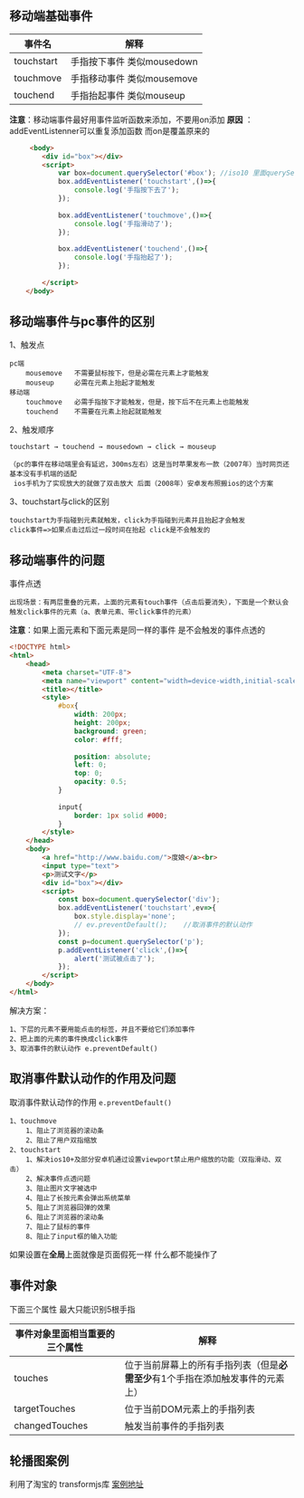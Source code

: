 ## 移动端基础事件 

| 事件名     | 解释                       |
| ---------- | -------------------------- |
| touchstart | 手指按下事件 类似mousedown |
| touchmove  | 手指移动事件 类似mousemove |
| touchend   | 手指抬起事件 类似mouseup   |

**注意**：移动端事件最好用事件监听函数来添加，不要用on添加
**原因** ：addEventListenner可以重复添加函数 而on是覆盖原来的

```html
     <body>
        <div id="box"></div>
        <script>
            var box=document.querySelector('#box'); //iso10 里面querySelector不支持id选择器 
            box.addEventListener('touchstart',()=>{
                console.log('手指按下去了');
            });
 
            box.addEventListener('touchmove',()=>{
                console.log('手指滑动了');
            });
 
            box.addEventListener('touchend',()=>{
                console.log('手指抬起了');
            });
             
        </script>
    </body>
```
## 移动端事件与pc事件的区别 

1、触发点

    pc端
        mousemove   不需要鼠标按下，但是必需在元素上才能触发
        mouseup     必需在元素上抬起才能触发 
    移动端
        touchmove   必需手指按下才能触发，但是，按下后不在元素上也能触发
        touchend    不需要在元素上抬起就能触发

2、触发顺序

    touchstart → touchend → mousedown → click → mouseup

    （pc的事件在移动端里会有延迟，300ms左右）这是当时苹果发布一款（2007年）当时网页还基本没有手机端的适配
     ios手机为了实现放大的就做了双击放大 后面（2008年）安卓发布照搬ios的这个方案

3、touchstart与click的区别

    touchstart为手指碰到元素就触发，click为手指碰到元素并且抬起才会触发
    click事件=>如果点击过后过一段时间在抬起 click是不会触发的

## 移动端事件的问题 

事件点透

    出现场景：有两层重叠的元素，上面的元素有touch事件（点击后要消失），下面是一个默认会触发click事件的元素（a、表单元素、带click事件的元素）
    
**注意**：如果上面元素和下面元素是同一样的事件 是不会触发的事件点透的

```html
<!DOCTYPE html>
<html>
    <head>
        <meta charset="UTF-8">
        <meta name="viewport" content="width=device-width,initial-scale=1,minimum-scale=1,maximum-scale=1,user-scalable=no">
        <title></title>
        <style>
            #box{
                width: 200px;
                height: 200px;
                background: green;
                color: #fff;
 
                position: absolute;
                left: 0;
                top: 0;
                opacity: 0.5;
            }
 
            input{
                border: 1px solid #000;
            }
        </style>
    </head>
    <body>
        <a href="http://www.baidu.com/">度娘</a><br>
        <input type="text">
        <p>测试文字</p>
        <div id="box"></div>
        <script>
            const box=document.querySelector('div');
            box.addEventListener('touchstart',ev=>{
                box.style.display='none';
                // ev.preventDefault();    //取消事件的默认动作
            });
            const p=document.querySelector('p');
            p.addEventListener('click',()=>{
                alert('测试被点击了');
            });
        </script>
    </body>
</html>
```
解决方案：

    1、下层的元素不要用能点击的标签，并且不要给它们添加事件
    2、把上面的元素的事件换成click事件
    3、取消事件的默认动作 e.preventDefault()

## 取消事件默认动作的作用及问题 

取消事件默认动作的作用 `e.preventDefault()` 

    1、touchmove
        1、阻止了浏览器的滚动条
        2、阻止了用户双指缩放
    2、touchstart
        1、解决ios10+及部分安卓机通过设置viewport禁止用户缩放的功能（双指滑动、双击）
        2、解决事件点透问题
        3、阻止图片文字被选中
        4、阻止了长按元素会弹出系统菜单
        5、阻止了浏览器回弹的效果
        6、阻止了浏览器的滚动条
        7、阻止了鼠标的事件
        8、阻止了input框的输入功能

如果设置在**全局**上面就像是页面假死一样 什么都不能操作了

## 事件对象 

下面三个属性 最大只能识别5根手指

| 事件对象里面相当重要的三个属性 | 解释                                                                            |
| ------------------------------ | ------------------------------------------------------------------------------- |
| touches                        | 位于当前屏幕上的所有手指列表（但是**必需至少**有1个手指在添加触发事件的元素上） |
| targetTouches                  | 位于当前DOM元素上的手指列表                                                     |
| changedTouches                 | 触发当前事件的手指列表                                                          |

## 轮播图案例 

利用了淘宝的 transformjs库
[案例地址](/page/mobile/[选修]移动端适配所需资料/03-移动端事件课件/07-轮播图例子.html)